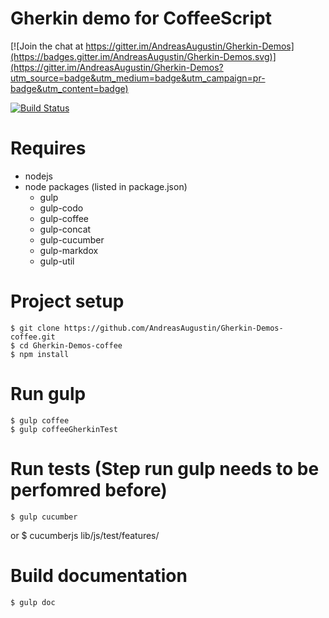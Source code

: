 Gherkin demo for CoffeeScript
========

[![Join the chat at https://gitter.im/AndreasAugustin/Gherkin-Demos](https://badges.gitter.im/AndreasAugustin/Gherkin-Demos.svg)](https://gitter.im/AndreasAugustin/Gherkin-Demos?utm_source=badge&utm_medium=badge&utm_campaign=pr-badge&utm_content=badge)

[![Build Status](https://travis-ci.org/AndreasAugustin/Gherkin-Demos-coffee.svg?branch=master)](https://travis-ci.org/AndreasAugustin/Gherkin-Demos-coffee)

# Requires
- nodejs
- node packages (listed in package.json)
    - gulp
    - gulp-codo
    - gulp-coffee
    - gulp-concat
    - gulp-cucumber
    - gulp-markdox
    - gulp-util

# Project setup
    $ git clone https://github.com/AndreasAugustin/Gherkin-Demos-coffee.git
    $ cd Gherkin-Demos-coffee
    $ npm install
    
# Run gulp
    $ gulp coffee
    $ gulp coffeeGherkinTest
    
# Run tests (Step run gulp needs to be perfomred before)
    $ gulp cucumber
or
    $ cucumberjs lib/js/test/features/
    
# Build documentation
    $ gulp doc

